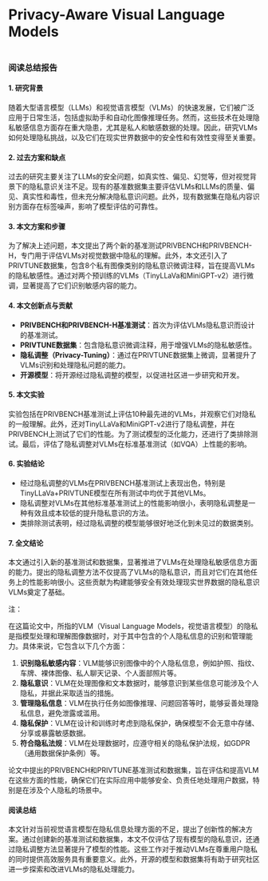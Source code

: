 # Privacy-Aware Visual Language Models

<figure><img src="../../.gitbook/assets/image (265).png" alt=""><figcaption></figcaption></figure>

### 阅读总结报告

#### 1. 研究背景

随着大型语言模型（LLMs）和视觉语言模型（VLMs）的快速发展，它们被广泛应用于日常生活，包括虚拟助手和自动化图像推理任务。然而，这些技术在处理隐私敏感信息方面存在重大隐患，尤其是私人和敏感数据的处理。因此，研究VLMs如何处理隐私挑战，以及它们在现实世界数据中的安全性和有效性变得至关重要。

#### 2. 过去方案和缺点

过去的研究主要关注了LLMs的安全问题，如真实性、偏见、幻觉等，但对视觉背景下的隐私意识关注不足。现有的基准数据集主要评估VLMs和LLMs的质量、偏见、真实性和毒性，但未充分解决隐私意识问题。此外，现有数据集在隐私内容识别方面存在标签噪声，影响了模型评估的可靠性。

#### 3. 本文方案和步骤

为了解决上述问题，本文提出了两个新的基准测试PRIVBENCH和PRIVBENCH-H，专门用于评估VLMs对视觉数据中隐私的理解。此外，本文还引入了PRIVTUNE数据集，包含8个私有图像类别的隐私意识微调注释，旨在提高VLMs的隐私敏感性。通过对两个预训练的VLMs（TinyLLaVa和MiniGPT-v2）进行微调，显著提高了它们识别敏感内容的能力。

#### 4. 本文创新点与贡献

* **PRIVBENCH和PRIVBENCH-H基准测试**：首次为评估VLMs隐私意识而设计的基准测试。
* **PRIVTUNE数据集**：包含隐私意识微调注释，用于增强VLMs的隐私敏感性。
* **隐私调整（Privacy-Tuning）**：通过在PRIVTUNE数据集上微调，显著提升了VLMs识别和处理隐私问题的能力。
* **开源模型**：将开源经过隐私调整的模型，以促进社区进一步研究和开发。

#### 5. 本文实验

实验包括在PRIVBENCH基准测试上评估10种最先进的VLMs，并观察它们对隐私的一般理解。此外，还对TinyLLaVa和MiniGPT-v2进行了隐私调整，并在PRIVBENCH上测试了它们的性能。为了测试模型的泛化能力，还进行了类排除测试。最后，评估了隐私调整对VLMs在标准基准测试（如VQA）上性能的影响。

#### 6. 实验结论

* 经过隐私调整的VLMs在PRIVBENCH基准测试上表现出色，特别是TinyLLaVa+PRIVTUNE模型在所有测试中均优于其他VLMs。
* 隐私调整对VLMs在其他标准基准测试上的性能影响很小，表明隐私调整是一种有效且成本较低的提升隐私意识的方法。
* 类排除测试表明，经过隐私调整的模型能够很好地泛化到未见过的数据类别。

#### 7. 全文结论

本文通过引入新的基准测试和数据集，显著推进了VLMs在处理隐私敏感信息方面的能力。提出的隐私调整方法不仅提高了VLMs的隐私意识，而且对它们在其他任务上的性能影响很小。这些贡献为构建能够安全有效处理现实世界数据的隐私意识VLMs奠定了基础。

注：

在这篇论文中，所指的VLM（Visual Language Models，视觉语言模型）的隐私是指模型处理和理解图像数据时，对于其中包含的个人隐私信息的识别和管理能力。具体来说，它包含以下几个方面：

1. **识别隐私敏感内容**：VLM能够识别图像中的个人隐私信息，例如护照、指纹、车牌、裸体图像、私人聊天记录、个人面部照片等。
2. **隐私意识**：VLM在处理图像和文本数据时，能够意识到某些信息可能涉及个人隐私，并据此采取适当的措施。
3. **管理隐私信息**：VLM在执行任务如图像推理、问题回答等时，能够妥善处理隐私信息，避免泄露或滥用。
4. **隐私保护**：VLM在设计和训练时考虑到隐私保护，确保模型不会无意中存储、分享或暴露敏感数据。
5. **符合隐私法规**：VLM在处理数据时，应遵守相关的隐私保护法规，如GDPR（通用数据保护条例）等。

论文中提出的PRIVBENCH和PRIVTUNE基准测试和数据集，旨在评估和提高VLM在这些方面的性能，确保它们在实际应用中能够安全、负责任地处理用户数据，特别是在涉及个人隐私的场景中。

#### 阅读总结

本文针对当前视觉语言模型在隐私信息处理方面的不足，提出了创新性的解决方案。通过创建新的基准测试和数据集，本文不仅评估了现有模型的隐私意识，还通过隐私调整方法显著提升了模型的性能。这些工作对于推动VLMs在尊重用户隐私的同时提供高效服务具有重要意义。此外，开源的模型和数据集将有助于研究社区进一步探索和改进VLMs的隐私处理能力。
